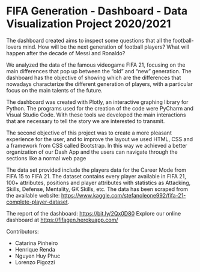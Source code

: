 # FIFA Generation - Dashboard - Data Visualization Project 2020/2021

The dashboard created aims to inspect some questions that all the football-lovers mind. How will be the next generation of football players? What will happen after the decade of Messi and Ronaldo? 

We analyzed the data of the famous videogame FIFA 21, focusing on the main differences that pop up between the “old” and “new” generation. The dashboard has the objective of showing which are the differences that nowadays characterize the different generation of players, with a particular focus on the main talents of the future. 

The dashboard was created with Plotly, an interactive graphing library for Python. The programs used for the creation of the code were PyCharm and Visual Studio Code. With these tools we developed the main interactions that are necessary to tell the story we are interested to transmit. 

The second objective of this project was to create a more pleasant experience for the user, and to improve the layout we used HTML, CSS and a framework from CSS called Bootstrap. In this way we achieved a better organization of our Dash App and the users can navigate through the sections like a normal web page

The data set provided include the players data for the Career Mode from FIFA 15 to FIFA 21. The dataset contains every player available in FIFA 21, 100+ attributes, positions and player attributes with statistics as Attacking, Skills, Defense, Mentality, GK Skills, etc. The data has been scraped from the available website: https://www.kaggle.com/stefanoleone992/fifa-21-complete-player-dataset.

The report of the dashboard: https://bit.ly/2Qx0D80
Explore our online dashboard at https://fifagen.herokuapp.com/


Contributors:
- Catarina Pinheiro
- Henrique Renda
- Nguyen Huy Phuc
- Lorenzo Pigozzi
